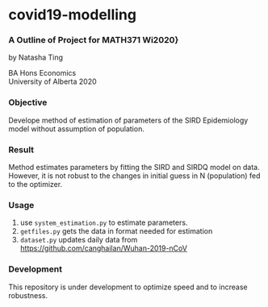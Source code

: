 # covid19-modelling

### A Outline of Project for MATH371 Wi2020}

by Natasha Ting <br/>

BA Hons Economics <br/>
University of Alberta 2020 <br/>


### Objective
Develope method of estimation of parameters of the SIRD Epidemiology model without assumption of population. 

### Result
Method estimates parameters by fitting the SIRD and SIRDQ model on data. However, it is not robust to the changes in initial guess in N (population) fed to the optimizer.

### Usage
1. use `system_estimation.py` to estimate parameters. 
2. `getfiles.py` gets the data in format needed for estimation
3. `dataset.py` updates daily data from https://github.com/canghailan/Wuhan-2019-nCoV

### Development
This repository is under development to optimize speed and to increase robustness. 

